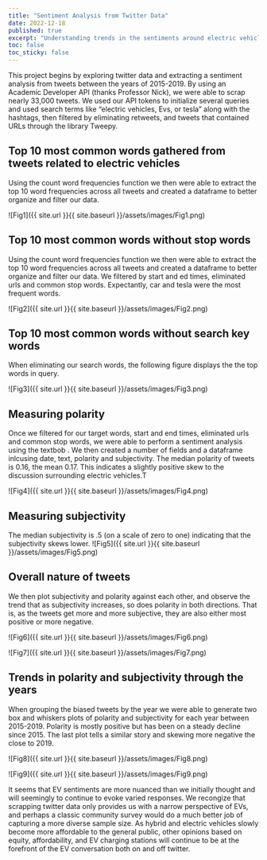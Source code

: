 ```yaml
---
title: "Sentiment Analysis from Twitter Data"
date: 2022-12-18
published: true
excerpt: "Understanding trends in the sentiments around electric vehicles between 2015 and 2019"
toc: false
toc_sticky: false
---
```

This project begins by exploring twitter data and extracting a sentiment analysis from tweets between the years of 2015-2019. 
By using an Academic Developer API (thanks Professor Nick), we were able to scrap nearly 33,000 tweets. We used our API tokens to initialize  several queries and used search terms like “electric vehicles, Evs, or tesla” along with the hashtags, then filtered by eliminating retweets, and tweets that contained URLs through the library Tweepy. 
 

## Top 10 most common words gathered from tweets related to electric vehicles
Using the count word frequencies function we then were able to extract the top 10 word frequencies across all tweets and created a dataframe to better organize and filter our data.


![Fig1]({{ site.url }}{{ site.baseurl }}/assets/images/Fig1.png)

## Top 10 most common words without stop words
Using the count word frequencies function we then were able to extract the top 10 word frequencies across all tweets and created a dataframe to better organize and filter our data. We filtered by start and ed times, eliminated urls and common stop words. Expectantly, car and tesla were the most frequent words. 

![Fig2]({{ site.url }}{{ site.baseurl }}/assets/images/Fig2.png)

## Top 10 most common words without search key words
When eliminating our search words, the following figure displays the the top words in query. 


![Fig3]({{ site.url }}{{ site.baseurl }}/assets/images/Fig3.png)

## Measuring polarity
Once we filtered for our target words, start and end times, eliminated urls and common stop words, we were able to perform a sentiment analysis using the textbob . We then created a number of fields and a dataframe inlcusing date, text, polarity and subjectivity. The median polarity of tweets is 0.16, the mean 0.17. This indicates a slightly positive skew to the discussion surrounding electric vehicles.T

![Fig4]({{ site.url }}{{ site.baseurl }}/assets/images/Fig4.png)

## Measuring subjectivity
The median subjectivity is .5 (on a scale of zero to one) indicating that the subjectivity skews lower.
![Fig5]({{ site.url }}{{ site.baseurl }}/assets/images/Fig5.png)

## Overall nature of tweets
We then plot subjectivity and polarity against each other, and observe the trend that as subjectivity increases, so does polarity in both directions. That is, as the tweets get more and more subjective, they are also either most positive or more negative.


![Fig6]({{ site.url }}{{ site.baseurl }}/assets/images/Fig6.png)

![Fig7]({{ site.url }}{{ site.baseurl }}/assets/images/Fig7.png)

## Trends in polarity and subjectivity through the years
When grouping the biased tweets by the year we were able to generate two box and whiskers plots of polarity and subjectivity for each year between 2015-2019. Polarity is mostly positive but has been on a steady decline since 2015. The last plot tells a similar story and skewing more negative the close to 2019. 



![Fig8]({{ site.url }}{{ site.baseurl }}/assets/images/Fig8.png)

![Fig9]({{ site.url }}{{ site.baseurl }}/assets/images/Fig9.png)


It seems that EV sentiments are more nuanced than we initially thought and will seemingly to continue to evoke varied responses. We recongize that scrapping  twitter data only provides us with a narrow perspective of EVs, and perhaps a classic community survey would do a much better job of capturing a more diverse sample size. 
As hybrid and electric vehicles  slowly become more affordable to the general public, other opinions based on equity, affordability, and EV charging stations will continue to  be at the forefront of the EV conversation both on and off twitter. 
